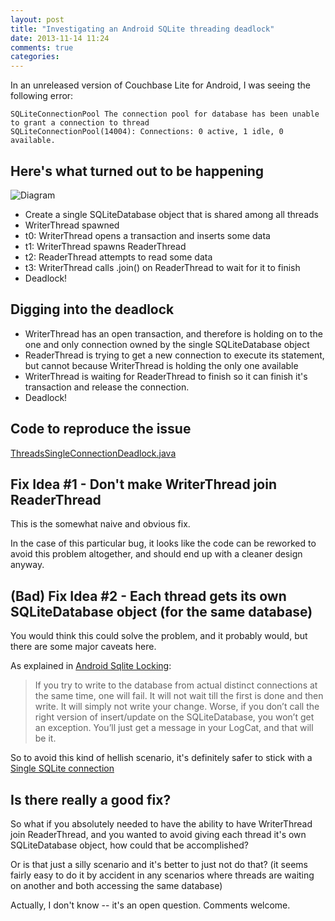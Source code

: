 ```yaml
---
layout: post
title: "Investigating an Android SQLite threading deadlock"
date: 2013-11-14 11:24
comments: true
categories: 
---
```


In an unreleased version of Couchbase Lite for Android, I was seeing the following error:

```
SQLiteConnectionPool The connection pool for database has been unable to grant a connection to thread
SQLiteConnectionPool(14004): Connections: 0 active, 1 idle, 0 available.
```

## Here's what turned out to be happening

![Diagram](http://cl.ly/image/0H40001q3T1Q/android_sqlite_deadlock.png)

* Create a single SQLiteDatabase object that is shared among all threads
* WriterThread spawned
* t0: WriterThread opens a transaction and inserts some data
* t1: WriterThread spawns ReaderThread
* t2: ReaderThread attempts to read some data
* t3: WriterThread calls .join() on ReaderThread to wait for it to finish
* Deadlock! 

## Digging into the deadlock 

* WriterThread has an open transaction, and therefore is holding on to the one and only connection owned by the single SQLiteDatabase object
* ReaderThread is trying to get a new connection to execute its statement, but cannot because WriterThread is holding the only one available
* WriterThread is waiting for ReaderThread to finish so it can finish it's transaction and release the connection.
* Deadlock!

## Code to reproduce the issue

[ThreadsSingleConnectionDeadlock.java](https://github.com/couchbaselabs/android-sqlite-experiments/blob/master/AndroidSQLiteExperiments/src/main/java/com/couchbaselabs/droidsqliteexprmnts/experiments/ThreadsSingleConnectionDeadlock.java)

## Fix Idea #1 - Don't make WriterThread join ReaderThread

This is the somewhat naive and obvious fix.  

In the case of this particular bug, it looks like the code can be reworked to avoid this problem altogether, and should end up with a cleaner design anyway. 

## (Bad) Fix Idea #2 - Each thread gets its own SQLiteDatabase object (for the same database)

You would think this could solve the problem, and it probably would, but there are some major caveats here.

As explained in [Android Sqlite Locking](http://touchlabblog.tumblr.com/post/24474398246/android-sqlite-locking):

> If you try to write to the database from actual distinct connections at the same time, one will fail.  It will not wait till the first is done and then write.  It will simply not write your change.  Worse, if you don’t call the right version of insert/update on the SQLiteDatabase, you won’t get an exception.  You’ll just get a message in your LogCat, and that will be it.

So to avoid this kind of hellish scenario, it's definitely safer to stick with a [Single SQLite connection](http://touchlabblog.tumblr.com/post/24474750219/single-sqlite-connection)

## Is there really a good fix?

So what if you absolutely needed to have the ability to have WriterThread join ReaderThread, and you wanted to avoid giving each thread it's own SQLiteDatabase object, how could that be accomplished?  

Or is that just a silly scenario and it's better to just not do that?  (it seems fairly easy to do it by accident in any scenarios where threads are waiting on another and both accessing the same database)

Actually, I don't know -- it's an open question.  Comments welcome.


